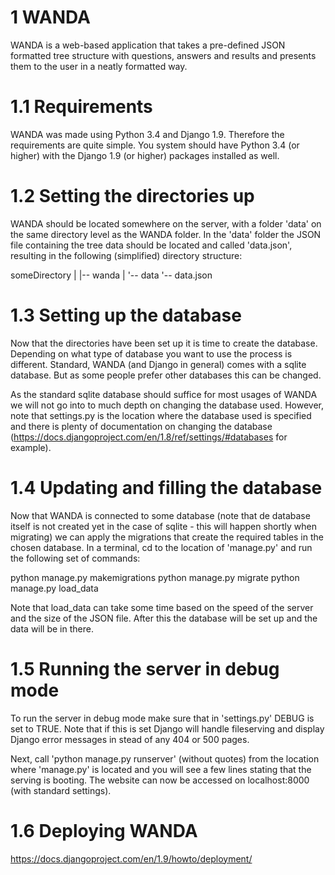 # 1 WANDA
WANDA is a web-based application that takes a pre-defined JSON formatted tree structure with questions, answers and results and presents them to the user in a neatly formatted way.

# 1.1 Requirements
WANDA was made using Python 3.4 and Django 1.9. Therefore the requirements are quite simple. You system should have Python 3.4 (or higher) with the Django 1.9 (or higher) packages installed as well.

# 1.2 Setting the directories up
WANDA should be located somewhere on the server, with a folder 'data' on the same directory level as the WANDA folder. In the 'data' folder the JSON file containing the tree data should be located and called 'data.json', resulting in the following (simplified) directory structure:

someDirectory
	|
	|-- wanda
	|
	'-- data
		'-- data.json

# 1.3 Setting up the database
Now that the directories have been set up it is time to create the database. Depending on what type of database you want to use the process is different. Standard, WANDA (and Django in general) comes with a sqlite database. But as some people prefer other databases this can be changed.

As the standard sqlite database should suffice for most usages of WANDA we will not go into to much depth on changing the database used. However, note that settings.py is the location where the database used is specified and there is plenty of documentation on changing the database (https://docs.djangoproject.com/en/1.8/ref/settings/#databases for example).

# 1.4 Updating and filling the database
Now that WANDA is connected to some database (note that de database itself is not created yet in the case of sqlite - this will happen shortly when migrating) we can apply the migrations that create the required tables in the chosen database. In a terminal, cd to the location of 'manage.py' and run the following set of commands:

python manage.py makemigrations
python manage.py migrate
python manage.py load_data

Note that load_data can take some time based on the speed of the server and the size of the JSON file. After this the database will be set up and the data will be in there.

# 1.5 Running the server in debug mode
To run the server in debug mode make sure that in 'settings.py' DEBUG is set to TRUE. Note that if this is set Django will handle fileserving and display Django error messages in stead of any 404 or 500 pages.

Next, call 'python manage.py runserver' (without quotes) from the location where 'manage.py' is located and you will see a few lines stating that the serving is booting. The website can now be accessed on localhost:8000 (with standard settings).

# 1.6 Deploying WANDA
https://docs.djangoproject.com/en/1.9/howto/deployment/
